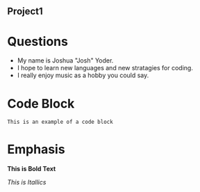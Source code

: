 ## Project1
# Questions
* My name is Joshua "Josh" Yoder.
* I hope to learn new languages and new stratagies for coding.
* I really enjoy music as a hobby you could say.
# Code Block
```
This is an example of a code block
```
# Emphasis
**This is Bold Text**

*This is Itallics*
